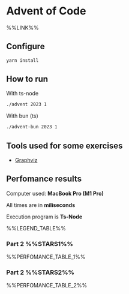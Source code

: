 # Advent of Code

%%LINK%%

## Configure

```sh
yarn install
```

## How to run

With ts-node

```sh
./advent 2023 1
```

With bun (ts)

```sh
./advent-bun 2023 1
```

## Tools used for some exercises

* [Graphviz](https://graphviz.org)

## Perfomance results

Computer used: **MacBook Pro (M1 Pro)**

All times are in **miliseconds**

Execution program is **Ts-Node**

%%LEGEND_TABLE%%

### Part 2 %%STARS1%%

%%PERFOMANCE_TABLE_1%%

### Part 2 %%STARS2%%

%%PERFOMANCE_TABLE_2%%